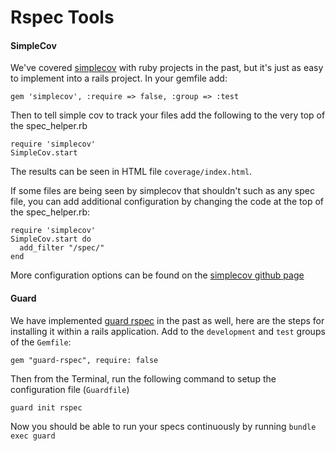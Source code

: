 # Rspec Tools

#### SimpleCov

We've covered [simplecov](https://github.com/colszowka/simplecov) with ruby projects in the past, but it's just as easy to implement into a rails project. In your gemfile add:

    gem 'simplecov', :require => false, :group => :test

Then to tell simple cov to track your files add the following to the very top of the spec_helper.rb

    require 'simplecov'
    SimpleCov.start

The results can be seen in HTML file `coverage/index.html`.

If some files are being seen by simplecov that shouldn't such as any spec file, you can add additional configuration by changing the code at the top of the spec_helper.rb:

    require 'simplecov'
    SimpleCov.start do
      add_filter "/spec/"
    end

More configuration options can be found on the [simplecov github page](https://github.com/colszowka/simplecov)

#### Guard

We have implemented [guard rspec](https://github.com/guard/guard-rspec) in the past as well, here are the steps for installing it within a rails application. Add to the `development` and `test` groups of the `Gemfile`:

    gem "guard-rspec", require: false

Then from the Terminal, run the following command to setup the configuration file (`Guardfile`)

    guard init rspec

Now you should be able to run your specs continuously by running `bundle exec guard`
